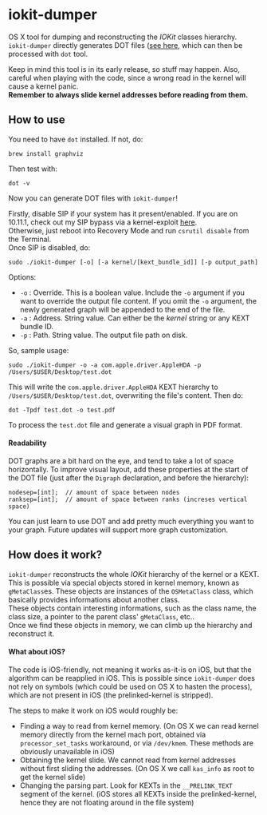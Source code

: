# iokit-dumper
OS X tool for dumping and reconstructing the _IOKit_ classes hierarchy. `iokit-dumper` directly generates DOT files ([see here](https://en.wikipedia.org/wiki/DOT_(graph_description_language)), which can then be processed with `dot` tool.

Keep in mind this tool is in its early release, so stuff may happen. Also, careful when playing with the code, since a wrong read in the kernel will cause a kernel panic.
<br>
__Remember to always slide kernel addresses before reading from them.__

## How to use
You need to have `dot` installed. If not, do:
```
brew install graphviz
```
Then test with:
```
dot -v
```
Now you can generate DOT files with `iokit-dumper`!

Firstly, disable SIP if your system has it present/enabled. If you are on 10.11.1, check out my SIP bypass via a kernel-exploit [here](http://www.github.com/jndok/stfusip).
<br>
Otherwise, just reboot into Recovery Mode and run `csrutil disable` from the Terminal.
<br>
Once SIP is disabled, do:
```
sudo ./iokit-dumper [-o] [-a kernel/[kext_bundle_id]] [-p output_path]
```
Options:
  - `-o` : Override. This is a boolean value. Include the `-o` argument if you want to override the output file content. If you omit the `-o` argument, the newly generated graph will be appended to the end of the file.
  - `-a` : Address. String value. Can either be the _kernel_ string or any KEXT bundle ID.
  - `-p` : Path. String value. The output file path on disk.

So, sample usage:
```
sudo ./iokit-dumper -o -a com.apple.driver.AppleHDA -p /Users/$USER/Desktop/test.dot
```
This will write the `com.apple.driver.AppleHDA` KEXT hierarchy to `/Users/$USER/Desktop/test.dot`, overwriting the file's content.
Then do:
```
dot -Tpdf test.dot -o test.pdf
```
To process the `test.dot` file and generate a visual graph in PDF format.

#### Readability
DOT graphs are a bit hard on the eye, and tend to take a lot of space horizontally. To improve visual layout, add these properties at the start of the DOT file (just after the `Digraph` declaration, and before the hierarchy):
```
nodesep=[int];  // amount of space between nodes
ranksep=[int];  // amount of space between ranks (increses vertical space)
```
You can just learn to use DOT and add pretty much everything you want to your graph. Future updates will support more graph customization.

## How does it work?
`iokit-dumper` reconstructs the whole _IOKit_ hierarchy of the kernel or a KEXT. This is possible via special objects stored in kernel memory, known as `gMetaClass`es. These objects are instances of the `OSMetaClass` class, which basically provides informations about another class.
<br>
These objects contain interesting informations, such as the class name, the class size, a pointer to the parent class' `gMetaClass`, etc..
<br>
Once we find these objects in memory, we can climb up the hierarchy and reconstruct it.

#### What about iOS?

The code is iOS-friendly, not meaning it works as-it-is on iOS, but that the algorithm can be reapplied in iOS. This is possible since `iokit-dumper` does not rely on symbols (which could be used on OS X to hasten the process), which are not present in iOS (the prelinked-kernel is stripped).

The steps to make it work on iOS would roughly be:
  - Finding a way to read from kernel memory. (On OS X we can read kernel memory directly from the kernel mach port, obtained via `processor_set_tasks` workaround, or via `/dev/kmem`. These methods are obviously unavailable in iOS)
  - Obtaining the kernel slide. We cannot read from kernel addresses without first sliding the addresses. (On OS X we call `kas_info` as root to get the kernel slide)
  - Changing the parsing part. Look for KEXTs in the `__PRELINK_TEXT` segment of the kernel. (iOS stores all KEXTs inside the prelinked-kernel, hence they are not floating around in the file system)
